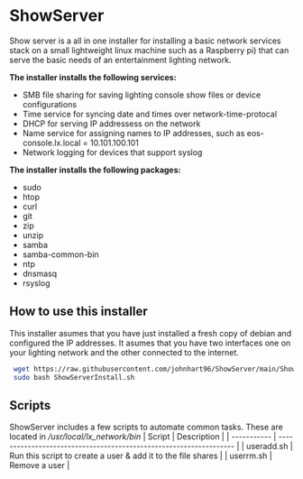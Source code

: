 # ShowServer
Show server is a all in one installer for installing a basic network services stack on a small lightweight linux machine such as a Raspberry pi) that can serve the basic needs of an entertainment lighting network.

**The installer installs the following services:**
* SMB file sharing for saving lighting console show files or device configurations
* Time service for syncing date and times over network-time-protocal
* DHCP for serving IP addressess on the network
* Name service for assigning names to IP addresses, such as eos-console.lx.local = 10.101.100.101
* Network logging for devices that support syslog

**The installer installs the following packages:**
* sudo
* htop
* curl
* git
* zip
* unzip
* samba
* samba-common-bin
* ntp
* dnsmasq
* rsyslog

## How to use this installer
This installer asumes that you have just installed a fresh copy of debian and configured the IP addresses. It asumes that you have two interfaces one on your lighting network and the other connected to the internet.
```sh
 wget https://raw.githubusercontent.com/johnhart96/ShowServer/main/ShowServerInstall.sh 
 sudo bash ShowServerInstall.sh 
```

## Scripts
ShowServer includes a few scripts to automate common tasks. These are located in */usr/local/lx_network/bin*
| Script      | Description                                                        |
| ----------- | ------------------------------------------------------------------ |
| useradd.sh  | Run this script to create a user & add it to the file shares       |
| userrm.sh   | Remove a user                                                      |
